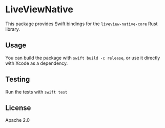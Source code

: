 # LiveViewNative

This package provides Swift bindings for the `liveview-native-core` Rust library.

## Usage

You can build the package with `swift build -c release`, or use it directly with Xcode as a dependency.

## Testing

Run the tests with `swift test`

## License

Apache 2.0
